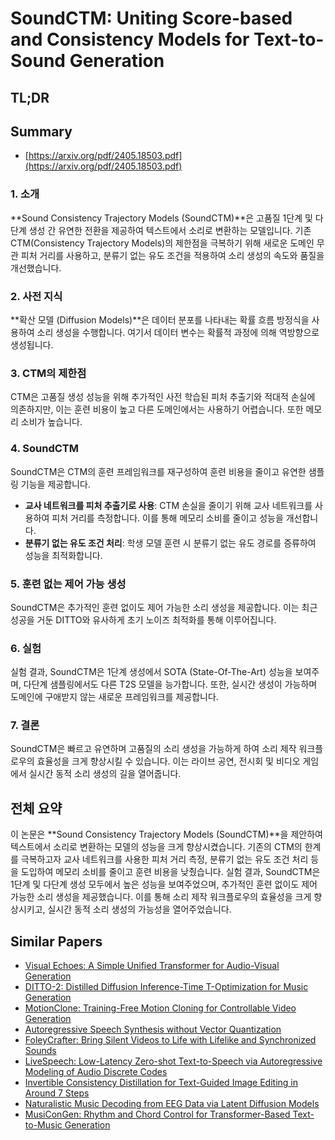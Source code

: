 # SoundCTM: Uniting Score-based and Consistency Models for Text-to-Sound Generation
## TL;DR
## Summary
- [https://arxiv.org/pdf/2405.18503.pdf](https://arxiv.org/pdf/2405.18503.pdf)

### 1. 소개
**Sound Consistency Trajectory Models (SoundCTM)**은 고품질 1단계 및 다단계 생성 간 유연한 전환을 제공하여 텍스트에서 소리로 변환하는 모델입니다. 기존 CTM(Consistency Trajectory Models)의 제한점을 극복하기 위해 새로운 도메인 무관 피처 거리를 사용하고, 분류기 없는 유도 조건을 적용하여 소리 생성의 속도와 품질을 개선했습니다.

### 2. 사전 지식
**확산 모델 (Diffusion Models)**은 데이터 분포를 나타내는 확률 흐름 방정식을 사용하여 소리 생성을 수행합니다. 여기서 데이터 변수는 확률적 과정에 의해 역방향으로 생성됩니다.

### 3. CTM의 제한점
CTM은 고품질 생성 성능을 위해 추가적인 사전 학습된 피처 추출기와 적대적 손실에 의존하지만, 이는 훈련 비용이 높고 다른 도메인에서는 사용하기 어렵습니다. 또한 메모리 소비가 높습니다.

### 4. SoundCTM
SoundCTM은 CTM의 훈련 프레임워크를 재구성하여 훈련 비용을 줄이고 유연한 샘플링 기능을 제공합니다. 
- **교사 네트워크를 피처 추출기로 사용**: CTM 손실을 줄이기 위해 교사 네트워크를 사용하여 피처 거리를 측정합니다. 이를 통해 메모리 소비를 줄이고 성능을 개선합니다.
- **분류기 없는 유도 조건 처리**: 학생 모델 훈련 시 분류기 없는 유도 경로를 증류하여 성능을 최적화합니다.

### 5. 훈련 없는 제어 가능 생성
SoundCTM은 추가적인 훈련 없이도 제어 가능한 소리 생성을 제공합니다. 이는 최근 성공을 거둔 DITTO와 유사하게 초기 노이즈 최적화를 통해 이루어집니다.

### 6. 실험
실험 결과, SoundCTM은 1단계 생성에서 SOTA (State-Of-The-Art) 성능을 보여주며, 다단계 샘플링에서도 다른 T2S 모델을 능가합니다. 또한, 실시간 생성이 가능하며 도메인에 구애받지 않는 새로운 프레임워크를 제공합니다.

### 7. 결론
SoundCTM은 빠르고 유연하며 고품질의 소리 생성을 가능하게 하여 소리 제작 워크플로우의 효율성을 크게 향상시킬 수 있습니다. 이는 라이브 공연, 전시회 및 비디오 게임에서 실시간 동적 소리 생성의 길을 열어줍니다.

## 전체 요약
이 논문은 **Sound Consistency Trajectory Models (SoundCTM)**을 제안하여 텍스트에서 소리로 변환하는 모델의 성능을 크게 향상시켰습니다. 기존의 CTM의 한계를 극복하고자 교사 네트워크를 사용한 피처 거리 측정, 분류기 없는 유도 조건 처리 등을 도입하여 메모리 소비를 줄이고 훈련 비용을 낮췄습니다. 실험 결과, SoundCTM은 1단계 및 다단계 생성 모두에서 높은 성능을 보여주었으며, 추가적인 훈련 없이도 제어 가능한 소리 생성을 제공했습니다. 이를 통해 소리 제작 워크플로우의 효율성을 크게 향상시키고, 실시간 동적 소리 생성의 가능성을 열어주었습니다.

## Similar Papers
- [Visual Echoes: A Simple Unified Transformer for Audio-Visual Generation](2405.14598.md)
- [DITTO-2: Distilled Diffusion Inference-Time T-Optimization for Music Generation](2405.20289.md)
- [MotionClone: Training-Free Motion Cloning for Controllable Video Generation](2406.05338.md)
- [Autoregressive Speech Synthesis without Vector Quantization](2407.08551.md)
- [FoleyCrafter: Bring Silent Videos to Life with Lifelike and Synchronized Sounds](2407.01494.md)
- [LiveSpeech: Low-Latency Zero-shot Text-to-Speech via Autoregressive Modeling of Audio Discrete Codes](2406.02897.md)
- [Invertible Consistency Distillation for Text-Guided Image Editing in Around 7 Steps](2406.14539.md)
- [Naturalistic Music Decoding from EEG Data via Latent Diffusion Models](2405.09062.md)
- [MusiConGen: Rhythm and Chord Control for Transformer-Based Text-to-Music Generation](2407.15060.md)
